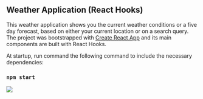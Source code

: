 ## Weather Application (React Hooks)

This weather application shows you the current weather conditions or a five day forecast, based on either your current location or on a search query. The project was bootstrapped with [Create React App](https://github.com/facebook/create-react-app) and its main components are built with React Hooks.


At startup, run command the following command to include the necessary dependencies:
### `npm start`

![](desktop/giffy.gif)
